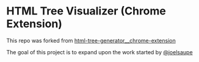 # HTML Tree Visualizer (Chrome Extension)
This repo was forked from [html-tree-generator__chrome-extension](https://github.com/joelsaupe/html-tree-generator__chrome-extension)

The goal of this project is to expand upon the work started by [@joelsaupe](https://github.com/joelsaupe)

